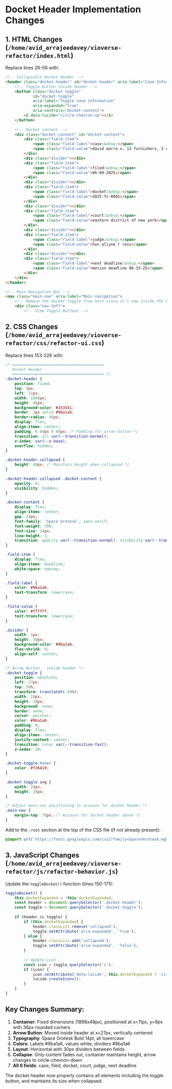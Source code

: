 # Docket Header Implementation Changes

## 1. HTML Changes (`/home/avid_arrajeedavey/vioverse-refactor/index.html`)

Replace lines 26-56 with:

```html
<!-- Collapsible Docket Header -->
<header class="docket-header" id="docket-header" aria-label="Case Information">
    <!-- Toggle button inside header -->
    <button class="docket-toggle" 
            id="docket-toggle"
            aria-label="Toggle case information" 
            aria-expanded="true"
            aria-controls="docket-content">
        <i data-lucide="circle-chevron-up"></i>
    </button>
    
    <!-- Docket content -->
    <div class="docket-content" id="docket-content">
        <div class="field-item">
            <span class="field-label">case:&nbsp;</span>
            <span class="field-value">david marra v. 13 furnishers, 3 credit bureaus</span>
        </div>
        <div class="divider"></div>
        <div class="field-item">
            <span class="field-label">filed:&nbsp;</span>
            <span class="field-value">06-09-2025</span>
        </div>
        <div class="divider"></div>
        <div class="field-item">
            <span class="field-label">docket:&nbsp;</span>
            <span class="field-value">2025-fc-0001</span>
        </div>
        <div class="divider"></div>
        <div class="field-item">
            <span class="field-label">court:&nbsp;</span>
            <span class="field-value">eastern district of new york</span>
        </div>
        <div class="divider"></div>
        <div class="field-item">
            <span class="field-label">judge:&nbsp;</span>
            <span class="field-value">hon allyne r ross</span>
        </div>
        <div class="divider"></div>
        <div class="field-item">
            <span class="field-label">next deadline:&nbsp;</span>
            <span class="field-value">motion deadline 06-15-25</span>
        </div>
    </div>
</header>

<!-- Main Navigation Bar -->
<nav class="main-nav" aria-label="Main navigation">
    <!-- Remove the docket toggle from here since it's now inside the header -->
    <div class="nav-left">
        <!-- View Toggle Buttons -->
```

## 2. CSS Changes (`/home/avid_arrajeedavey/vioverse-refactor/css/refactor-ui.css`)

Replace lines 153-226 with:

```css
/* ========================================
   Docket Header
   ======================================== */
.docket-header {
    position: fixed;
    top: 9px;
    left: 11px;
    width: 1898px;
    height: 48px;
    background-color: #253541;
    border: 3px solid #9ba1a6;
    border-radius: 36px;
    display: flex;
    align-items: center;
    padding: 0 60px 0 60px; /* Padding for arrow button */
    transition: all var(--transition-normal);
    z-index: var(--z-base);
    overflow: hidden;
}

.docket-header.collapsed {
    height: 48px; /* Maintain height when collapsed */
}

.docket-header.collapsed .docket-content {
    opacity: 0;
    visibility: hidden;
}

.docket-content {
    display: flex;
    align-items: center;
    gap: 24px;
    font-family: 'Space Grotesk', sans-serif;
    font-weight: 700;
    font-size: 14px;
    line-height: 1;
    transition: opacity var(--transition-normal), visibility var(--transition-normal);
}

.field-item {
    display: flex;
    align-items: baseline;
    white-space: nowrap;
}

.field-label {
    color: #9ba1a6;
    text-transform: lowercase;
}

.field-value {
    color: #ffffff;
    text-transform: lowercase;
}

.divider {
    width: 1px;
    height: 30px;
    background-color: #9ba1a6;
    flex-shrink: 0;
    align-self: center;
}

/* Arrow Button - Inside header */
.docket-toggle {
    position: absolute;
    left: 27px;
    top: 50%;
    transform: translateY(-50%);
    width: 28px;
    height: 28px;
    background: none;
    border: none;
    cursor: pointer;
    color: #9ba1a6;
    padding: 0;
    display: flex;
    align-items: center;
    justify-content: center;
    transition: color var(--transition-fast);
    z-index: 10;
}

.docket-toggle:hover {
    color: #f26419;
}

.docket-toggle svg {
    width: 28px;
    height: 28px;
}

/* Adjust main-nav positioning to account for docket header */
.main-nav {
    margin-top: 70px; /* Account for docket header above */
}
```

Add to the `:root` section at the top of the CSS file (if not already present):

```css
@import url('https://fonts.googleapis.com/css2?family=Space+Grotesk:wght@700&display=swap');
```

## 3. JavaScript Changes (`/home/avid_arrajeedavey/vioverse-refactor/js/refactor-behavior.js`)

Update the `toggleDocket()` function (lines 150-171):

```javascript
toggleDocket() {
    this.docketExpanded = !this.docketExpanded;
    const header = document.querySelector('.docket-header');
    const toggle = document.querySelector('.docket-toggle');
    
    if (header && toggle) {
        if (this.docketExpanded) {
            header.classList.remove('collapsed');
            toggle.setAttribute('aria-expanded', 'true');
        } else {
            header.classList.add('collapsed');
            toggle.setAttribute('aria-expanded', 'false');
        }
        
        // Update icon
        const icon = toggle.querySelector('i');
        if (icon) {
            icon.setAttribute('data-lucide', this.docketExpanded ? 'circle-chevron-up' : 'circle-chevron-down');
            lucide.createIcons();
        }
    }
}
```

## Key Changes Summary:

1. **Container**: Fixed dimensions (1898x48px), positioned at x=11px, y=9px with 36px rounded corners
2. **Arrow Button**: Moved inside header at x=27px, vertically centered
3. **Typography**: Space Grotesk Bold 14pt, all lowercase
4. **Colors**: Labels #9ba1a6, values white, dividers #9ba1a6
5. **Layout**: Horizontal with 30px dividers between fields
6. **Collapse**: Only content fades out, container maintains height, arrow changes to circle-chevron-down
7. **All 6 fields**: case, filed, docket, court, judge, next deadline

The docket header now properly contains all elements including the toggle button, and maintains its size when collapsed.